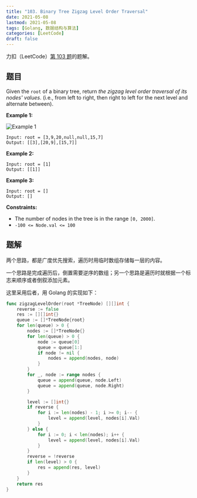```yaml
---
title: "103. Binary Tree Zigzag Level Order Traversal"
date: 2021-05-08
lastmod: 2021-05-08
tags: [Golang, 数据结构与算法]
categories: [LeetCode]
draft: false
---
```


力扣（LeetCode）[第 103 题](https://leetcode-cn.com/problems/binary-tree-zigzag-level-order-traversal)的题解。

<!--more-->

## 题目

Given the `root` of a binary tree, return _the zigzag level order traversal of its nodes' values_. (i.e., from left to right, then right to left for the next level and alternate between).

**Example 1:**

![Example 1](/images/leetcode/daily/103-binary-tree-zigzag-level-order-traversal/tree1.jpg)

```text
Input: root = [3,9,20,null,null,15,7]
Output: [[3],[20,9],[15,7]]
```

**Example 2:**

```text
Input: root = [1]
Output: [[1]]
```

**Example 3:**

```text
Input: root = []
Output: []
```

**Constraints:**

- The number of nodes in the tree is in the range `[0, 2000]`.
- `-100 <= Node.val <= 100`

## 题解

两个思路，都是广度优先搜索，遍历时用临时数组存储每一层的内容。

一个思路是完成遍历后，倒置需要逆序的数组；另一个思路是遍历时就根据一个标志来顺序或者倒叙添加元素。

这里采用后者，用 Golang 的实现如下：

```go
func zigzagLevelOrder(root *TreeNode) [][]int {
    reverse := false
    res := [][]int{}
    queue := []*TreeNode{root}
    for len(queue) > 0 {
        nodes := []*TreeNode{}
        for len(queue) > 0 {
            node := queue[0]
            queue = queue[1:]
            if node != nil {
                nodes = append(nodes, node)
            }
        }
        for _, node := range nodes {
            queue = append(queue, node.Left)
            queue = append(queue, node.Right)
        }

        level := []int{}
        if reverse {
            for i := len(nodes) - 1; i >= 0; i-- {
                level = append(level, nodes[i].Val)
            }
        } else {
            for i := 0; i < len(nodes); i++ {
                level = append(level, nodes[i].Val)
            }
        }
        reverse = !reverse
        if len(level) > 0 {
            res = append(res, level)
        }
    }
    return res
}
```
